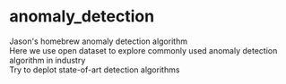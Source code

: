 # anomaly_detection
 Jason's homebrew anomaly detection algorithm <br>
 Here we use open dataset to explore commonly used anomaly detection algorithm in industry <br>
 Try to deplot state-of-art detection algorithms <br>
